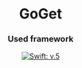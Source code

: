 <h1 align="center">GoGet</h1>
<h3 align="center">Used framework</h3>
<p align="center">
  <a href="http://developer.apple.com/">
    <img src="https://img.shields.io/badge/Swift-v.5-orange" alt="Swift: v.5">
  </a>
</p>
